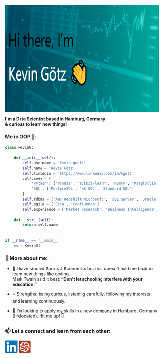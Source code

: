 <img src="https://github.com/kevin-goetz/kevin-goetz/blob/main/Header_LinkedIn.PNG" height="350px" width="auto" align="center" alt="README Header" title="README Header"/>

**I'm a Data Scientist based in Hamburg, Germany  
& curious to learn new things!**
  
  
### Me in OOP 🐍:

```python
class KevinG:

    def __init__(self):
        self.username = 'kevin-goetz'
        self.name = 'Kevin Götz'
        self.linkedin = 'https://www.linkedin.com/in/kgötz'
        self.code = {
            'Python': ['Pandas', 'scikit-learn', 'NumPy', 'Matplotlib', 'Folium', 'SQLite3', 'Requests', 'BeatifulSoup', 'etc.'],
            'SQL': ['PostgreSQL', 'MS SQL', 'Standard SQL']
        }
        self.rdbms = ['AWS Redshift Microsoft', 'SQL Server', 'Oracle']
        self.agile = ['Jira', 'Confluence']
        self.experience = ['Market Research', 'Business Intelligence', 'Sports & Economics']

    def __str__(self):
        return self.name


if __name__ == '__main__':
    me = KevinG()

```  
  
  
### :eyes: More about me:

- 🌱 I have studied Sports & Economics but that doesn't hold me back to learn new things like coding.  
      Mark Twain said it best: **“Don't let schooling interfere with your education.”**
      
- :star: Strengths: being curious, listening carefully, following my interests and learning continuously.
      
- 👯 I’m looking to apply my skills in a new company in Hamburg, Germany (I relocated). Hit me up! :point_down:  

  
  
### 📫 Let's connect and learn from each other:

[<img src="https://github.com/kevin-goetz/kevin-goetz/blob/main/LinkedIn Logo.png" height="40em" align="center" alt="Connect with Me on LinkedIn" title="Connect with Me on LinkedIn"/>](https://linkedin.com/in/kgötz) [<img src="https://github.com/kevin-goetz/kevin-goetz/blob/main/Codewars Logo.svg" height="40em" align="center" alt="Connect with Me on Codewars" title="Connect with Me on Codewars"/>](https://www.codewars.com/users/kevin-goetz)
